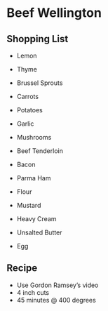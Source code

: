 # Beef Wellington
## Shopping List
* Lemon
* Thyme
* Brussel Sprouts
* Carrots

* Potatoes
* Garlic
* Mushrooms

* Beef Tenderloin
* Bacon
* Parma Ham

* Flour
* Mustard
* Heavy Cream
* Unsalted Butter
* Egg

## Recipe
* Use Gordon Ramsey’s video
* 4 inch cuts
* 45 minutes @ 400 degrees
